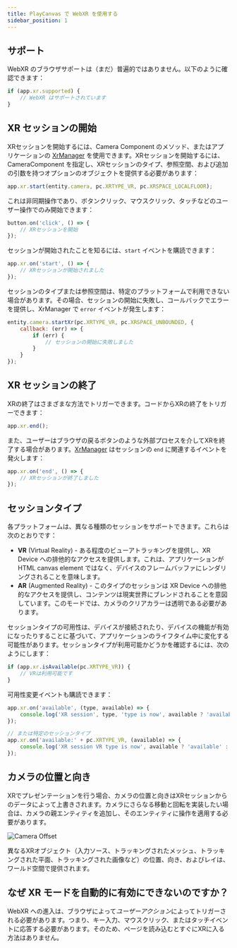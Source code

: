 ```yaml
---
title: PlayCanvas で WebXR を使用する
sidebar_position: 1
---
```


## サポート

WebXR のブラウザサポートは（まだ）普遍的ではありません。以下のように確認できます：

```javascript
if (app.xr.supported) {
    // WebXR はサポートされています
}
```

## XR セッションの開始

XRセッションを開始するには、Camera Component のメソッド、またはアプリケーションの [XrManager][2] を使用できます。XRセッションを開始するには、CameraComponent を指定し、XRセッションのタイプ、参照空間、および追加の引数を持つオプションのオブジェクトを提供する必要があります：

```javascript
app.xr.start(entity.camera, pc.XRTYPE_VR, pc.XRSPACE_LOCALFLOOR);
```

これは非同期操作であり、ボタンクリック、マウスクリック、タッチなどのユーザー操作でのみ開始できます：

```javascript
button.on('click', () => {
    // XRセッションを開始
});
```

セッションが開始されたことを知るには、`start` イベントを購読できます：

```javascript
app.xr.on('start', () => {
    // XRセッションが開始されました
});
```

セッションのタイプまたは参照空間は、特定のプラットフォームで利用できない場合があります。その場合、セッションの開始に失敗し、コールバックでエラーを提供し、XrManager で `error` イベントが発生します：

```javascript
entity.camera.startXr(pc.XRTYPE_VR, pc.XRSPACE_UNBOUNDED, {
    callback: (err) => {
        if (err) {
            // セッションの開始に失敗しました
        }
    }
});
```

## XR セッションの終了

XRの終了はさまざまな方法でトリガーできます。コードからXRの終了をトリガーできます：

```javascript
app.xr.end();
```

また、ユーザーはブラウザの戻るボタンのような外部プロセスを介してXRを終了する場合があります。[XrManager][2] はセッションの `end` に関連するイベントを発火します：

```javascript
app.xr.on('end', () => {
    // XRセッションが終了しました
});
```

## セッションタイプ

各プラットフォームは、異なる種類のセッションをサポートできます。これらは次のとおりです：

- **VR** (Virtual Reality) - ある程度のビューアトラッキングを提供し、XR Device への排他的なアクセスを提供します。これは、アプリケーションが HTML canvas element ではなく、デバイスのフレームバッファにレンダリングされることを意味します。
- **AR** (Augmented Reality) - このタイプのセッションは XR Device への排他的なアクセスを提供し、コンテンツは現実世界にブレンドされることを意図しています。このモードでは、カメラのクリアカラーは透明である必要があります。

セッションタイプの可用性は、デバイスが接続されたり、デバイスの機能が有効になったりすることに基づいて、アプリケーションのライフタイム中に変化する可能性があります。セッションタイプが利用可能かどうかを確認するには、次のようにします：

```javascript
if (app.xr.isAvailable(pc.XRTYPE_VR)) {
    // VRは利用可能です
}
```

可用性変更イベントも購読できます：

```javascript
app.xr.on('available', (type, available) => {
    console.log('XR session', type, 'type is now', available ? 'available' : 'unavailable');
});

// または特定のセッションタイプ
app.xr.on('available:' + pc.XRTYPE_VR, (available) => {
    console.log('XR session VR type is now', available ? 'available' : 'unavailable');
});
```

## カメラの位置と向き

XRでプレゼンテーションを行う場合、カメラの位置と向きはXRセッションからのデータによって上書きされます。カメラにさらなる移動と回転を実装したい場合は、カメラの親エンティティを追加し、そのエンティティに操作を適用する必要があります。

![Camera Offset](/img/user-manual/xr/using-webxr/camera-offset.jpg)

異なるXRオブジェクト（入力ソース、トラッキングされたメッシュ、トラッキングされた平面、トラッキングされた画像など）の位置、向き、およびレイは、ワールド空間で提供されます。

## なぜ XR モードを自動的に有効にできないのですか？

WebXR への進入は、ブラウザによって*ユーザーアクション*によってトリガーされる必要があります。つまり、キー入力、マウスクリック、またはタッチイベントに応答する必要があります。そのため、ページを読み込むとすぐにXRに入る方法はありません。

[2]: https://api.playcanvas.com/engine/classes/XrManager.html
